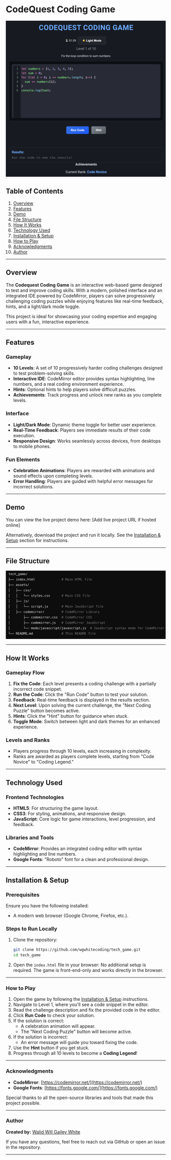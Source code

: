# CodeQuest Coding Game


![CodeQuest Coding Game](assets/images/game.png)



## Table of Contents
1. [Overview](#overview)
2. [Features](#features)
3. [Demo](#demo)
4. [File Structure](#file-structure)
5. [How It Works](#how-it-works)
6. [Technology Used](#technology-used)
7. [Installation & Setup](#installation--setup)
8. [How to Play](#how-to-play)
9. [Acknowledgments](#acknowledgments)
10. [Author](#author)

---

## Overview
The **Codequest Coding Game** is an interactive web-based game designed to test and improve coding skills. With a modern, polished interface and an integrated IDE powered by CodeMirror, players can solve progressively challenging coding puzzles while enjoying features like real-time feedback, hints, and a light/dark mode toggle.

This project is ideal for showcasing your coding expertise and engaging users with a fun, interactive experience.

---

## Features
### Gameplay
- **10 Levels**: A set of 10 progressively harder coding challenges designed to test problem-solving skills.
- **Interactive IDE**: CodeMirror editor provides syntax highlighting, line numbers, and a real coding environment experience.
- **Hints**: Optional hints to help players solve difficult puzzles.
- **Achievements**: Track progress and unlock new ranks as you complete levels.
  
### Interface
- **Light/Dark Mode**: Dynamic theme toggle for better user experience.
- **Real-Time Feedback**: Players see immediate results of their code execution.
- **Responsive Design**: Works seamlessly across devices, from desktops to mobile phones.

### Fun Elements
- **Celebration Animations**: Players are rewarded with animations and sound effects upon completing levels.
- **Error Handling**: Players are guided with helpful error messages for incorrect solutions.

---

## Demo
You can view the live project demo here:
[Add live project URL if hosted online]

Alternatively, download the project and run it locally. See the [Installation & Setup](#installation--setup) section for instructions.

---

## File Structure

![](assets/images/file.png)


---

## How It Works
### Gameplay Flow
1. **Fix the Code**: Each level presents a coding challenge with a partially incorrect code snippet.
2. **Run the Code**: Click the "Run Code" button to test your solution.
3. **Feedback**: Real-time feedback is displayed in the results section.
4. **Next Level**: Upon solving the current challenge, the "Next Coding Puzzle" button becomes active.
5. **Hints**: Click the "Hint" button for guidance when stuck.
6. **Toggle Mode**: Switch between light and dark themes for an enhanced experience.

### Levels and Ranks
- Players progress through 10 levels, each increasing in complexity.
- Ranks are awarded as players complete levels, starting from "Code Novice" to "Coding Legend."

---

## Technology Used
### Frontend Technologies
- **HTML5**: For structuring the game layout.
- **CSS3**: For styling, animations, and responsive design.
- **JavaScript**: Core logic for game interactions, level progression, and feedback.

### Libraries and Tools
- **CodeMirror**: Provides an integrated coding editor with syntax highlighting and line numbers.
- **Google Fonts**: "Roboto" font for a clean and professional design.

---

## Installation & Setup
### Prerequisites
Ensure you have the following installed:
- A modern web browser (Google Chrome, Firefox, etc.).

### Steps to Run Locally
1. Clone the repository:
   ```bash
   git clone https://github.com/wgwhitecoding/tech_game.git
   cd tech_game


2. Open the `index.html` file in your browser:
No additional setup is required. The game is front-end-only and works directly in the browser.

---

### How to Play
1. Open the game by following the [Installation & Setup](#installation--setup) instructions.
2. Navigate to Level 1, where you’ll see a code snippet in the editor.
3. Read the challenge description and fix the provided code in the editor.
4. Click **Run Code** to check your solution.
5. If the solution is correct:
   - A celebration animation will appear.
   - The "Next Coding Puzzle" button will become active.
6. If the solution is incorrect:
   - An error message will guide you toward fixing the code.
7. Use the **Hint** button if you get stuck.
8. Progress through all 10 levels to become a **Coding Legend**!

---

### Acknowledgments
- **CodeMirror**: [https://codemirror.net/](https://codemirror.net/)
- **Google Fonts**: [https://fonts.google.com/](https://fonts.google.com/)

Special thanks to all the open-source libraries and tools that made this project possible.

---

### Author
**Created by:** [Walid Will Gailey White](https://github.com/wgwhitecoding)

If you have any questions, feel free to reach out via GitHub or open an issue in the repository.

---




